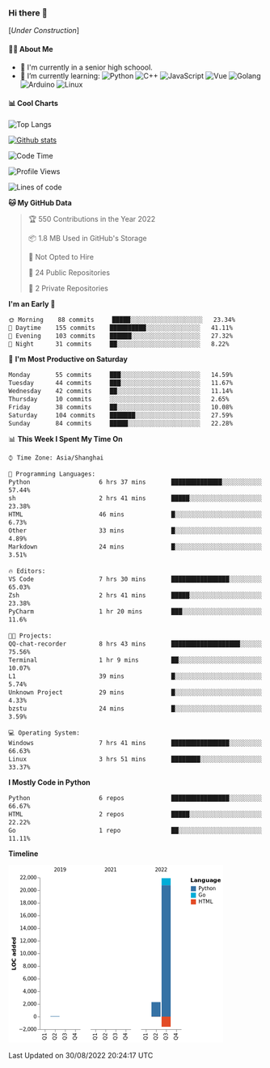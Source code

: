 ### Hi there 👋

\[*Under Construction*\]

<!--
**NoNormalCreeper/NoNormalCreeper** is a ✨ _special_ ✨ repository because its `README.md` (this file) appears on your GitHub profile.

Here are some ideas to get you started:

- 🔭 I’m currently working on ...
- 🌱 I’m currently learning ...
- 👯 I’m looking to collaborate on ...
- 🤔 I’m looking for help with ...
- 💬 Ask me about ...
- 📫 How to reach me: ...
- 😄 Pronouns: ...
- ⚡ Fun fact: ...
-->

#### 👩‍💻 About Me

- 🏫 I'm currently in a senior high schoool.
- 🌱 I’m currently learning: 
![Python](https://img.shields.io/badge/-Python-blue?style=flat-square&logo=Python&logoColor=fff)
![C++](https://img.shields.io/badge/-C%2B%2B-00599C?style=flat-square&logo=C%2B%2B&logoColor=fff)
![JavaScript](https://img.shields.io/badge/-JavaScript-ffca18?style=flat-square&logo=JavaScript&logoColor=fff)
![Vue](https://img.shields.io/badge/-Vue-4FC08D?style=flat-square&logo=Vue.js&logoColor=fff)
![Golang](https://img.shields.io/badge/-Go-007d9c?style=flat-square&logo=Go&logoColor=fff)
![Arduino](https://img.shields.io/badge/-Arduino-00979D?style=flat-square&logo=Arduino&logoColor=fff)
![Linux](https://img.shields.io/badge/-Linux-FCC624?style=flat-square&logo=Linux&logoColor=fff)

#### 📊 Cool Charts

![Top Langs](https://github-readme-stats.vercel.app/api/top-langs/?username=NoNormalCreeper&layout=compact)

[![Github stats](https://github-readme-stats.vercel.app/api?username=NoNormalCreeper&show_icons=true)](https://github.com/anuraghazra/github-readme-stats)

<!--START_SECTION:waka-->
![Code Time](http://img.shields.io/badge/Code%20Time-69%20hrs%207%20mins-blue)

![Profile Views](http://img.shields.io/badge/Profile%20Views-4-blue)

![Lines of code](https://img.shields.io/badge/From%20Hello%20World%20I%27ve%20Written-23%20Thousand%20lines%20of%20code-blue)

**🐱 My GitHub Data** 

> 🏆 550 Contributions in the Year 2022
 > 
> 📦 1.8 MB Used in GitHub's Storage 
 > 
> 🚫 Not Opted to Hire
 > 
> 📜 24 Public Repositories 
 > 
> 🔑 2 Private Repositories  
 > 
**I'm an Early 🐤** 

```text
🌞 Morning    88 commits     █████░░░░░░░░░░░░░░░░░░░░   23.34% 
🌆 Daytime    155 commits    ██████████░░░░░░░░░░░░░░░   41.11% 
🌃 Evening    103 commits    ██████░░░░░░░░░░░░░░░░░░░   27.32% 
🌙 Night      31 commits     ██░░░░░░░░░░░░░░░░░░░░░░░   8.22%

```
📅 **I'm Most Productive on Saturday** 

```text
Monday       55 commits     ███░░░░░░░░░░░░░░░░░░░░░░   14.59% 
Tuesday      44 commits     ███░░░░░░░░░░░░░░░░░░░░░░   11.67% 
Wednesday    42 commits     ██░░░░░░░░░░░░░░░░░░░░░░░   11.14% 
Thursday     10 commits     ░░░░░░░░░░░░░░░░░░░░░░░░░   2.65% 
Friday       38 commits     ██░░░░░░░░░░░░░░░░░░░░░░░   10.08% 
Saturday     104 commits    ███████░░░░░░░░░░░░░░░░░░   27.59% 
Sunday       84 commits     █████░░░░░░░░░░░░░░░░░░░░   22.28%

```


📊 **This Week I Spent My Time On** 

```text
⌚︎ Time Zone: Asia/Shanghai

💬 Programming Languages: 
Python                   6 hrs 37 mins       ██████████████░░░░░░░░░░░   57.44% 
sh                       2 hrs 41 mins       █████░░░░░░░░░░░░░░░░░░░░   23.38% 
HTML                     46 mins             █░░░░░░░░░░░░░░░░░░░░░░░░   6.73% 
Other                    33 mins             █░░░░░░░░░░░░░░░░░░░░░░░░   4.89% 
Markdown                 24 mins             █░░░░░░░░░░░░░░░░░░░░░░░░   3.51%

🔥 Editors: 
VS Code                  7 hrs 30 mins       ████████████████░░░░░░░░░   65.03% 
Zsh                      2 hrs 41 mins       █████░░░░░░░░░░░░░░░░░░░░   23.38% 
PyCharm                  1 hr 20 mins        ███░░░░░░░░░░░░░░░░░░░░░░   11.6%

🐱‍💻 Projects: 
QQ-chat-recorder         8 hrs 43 mins       ███████████████████░░░░░░   75.56% 
Terminal                 1 hr 9 mins         ██░░░░░░░░░░░░░░░░░░░░░░░   10.07% 
L1                       39 mins             █░░░░░░░░░░░░░░░░░░░░░░░░   5.74% 
Unknown Project          29 mins             █░░░░░░░░░░░░░░░░░░░░░░░░   4.33% 
bzstu                    24 mins             █░░░░░░░░░░░░░░░░░░░░░░░░   3.59%

💻 Operating System: 
Windows                  7 hrs 41 mins       ████████████████░░░░░░░░░   66.63% 
Linux                    3 hrs 51 mins       ████████░░░░░░░░░░░░░░░░░   33.37%

```

**I Mostly Code in Python** 

```text
Python                   6 repos             ████████████████░░░░░░░░░   66.67% 
HTML                     2 repos             █████░░░░░░░░░░░░░░░░░░░░   22.22% 
Go                       1 repo              ██░░░░░░░░░░░░░░░░░░░░░░░   11.11%

```


**Timeline**

![Chart not found](https://raw.githubusercontent.com/NoNormalCreeper/NoNormalCreeper/main/charts/bar_graph.png) 


 Last Updated on 30/08/2022 20:24:17 UTC
<!--END_SECTION:waka-->

